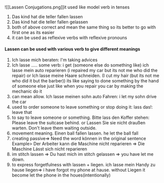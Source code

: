 ![[Lassen Conjugations.png]]it used like model verb in tenses

1. Das kind hat die teller fallen lassen 
2. Das kind hat die teller fallen gelassen 
3. both of above correct and mean the same thing so its better to go with first one as its easier
4. it can be used as reflexive verbs with reflexive pronouns 

#### Lassen can be used with various verb to give different meanings 

1. Ich lasse mich beraten: I'm taking advices
2. Ich lasse ..... some verb: i get  (someone else do something like) ich lasse mein auto reparieren (i repaired my car but its not me who did the repair) or Ich lasse meine Haare schneiden. (I cut my  hair (but its not me who did it but the barber)) its like saying to done something by the hand of someone else just like when you repair you car by making the mechanic do it
3. can mean allow. Ich lasse meinen sohn auto Fahren: i let my sohn drive the car
4. used to order someone to leave something or stop doing it: lass das!: leave that
5. to say to leave someone or something. Bitte lass den Koffer stehen: Please leave the suitcase behind. or Lassen Sie sie nicht draußen warten. Don't leave them waiting outside.
6. movement meaning. Einen ball fallen lassen. he let the ball fall
7. creating passive=> Need the word können in the original sentence Example> Der Arbeiter kann die Maschine nicht reparieren => Die Maschine Lásst sich nicht reparieren
8.  im stitch lassen => Du hast mich im stitch gelassen => you have let me down.
9. to express forgetfulness with lassen + liegen. ich lasse mein Handy zu hause liegen=> i have forgot my phone at hause. without Liegen it become let the phone in the houes(intentionally)